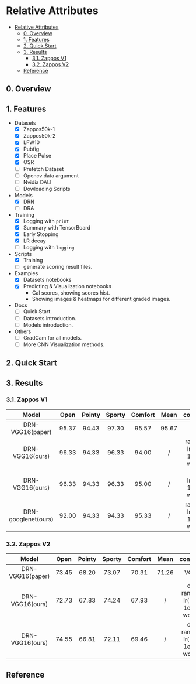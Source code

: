 # Relative Attributes

+ [Relative Attributes](#relative-attributes)
  + [0. Overview](#0-overview)
  + [1. Features](#1-features)
  + [2. Quick Start](#2-quick-start)
  + [3. Results](#3-results)
    + [3.1. Zappos V1](#31-zappos-v1)
    + [3.2. Zappos V2](#32-zappos-v2)
  + [Reference](#reference)

## 0. Overview

## 1. Features
+ Datasets
  + [x] Zappos50k-1
  + [x] Zappos50k-2
  + [x] LFW10
  + [x] Pubfig
  + [x] Place Pulse
  + [x] OSR
  + [ ] Prefetch Dataset
  + [ ] Opencv data argument
  + [ ] Nvidia DALI
  + [ ] Dowloading Scripts
+ Models
  + [x] DRN
  + [ ] DRA
+ Training
  + [x] Logging with `print`
  + [x] Summary with TensorBoard
  + [x] Early Stopping
  + [x] LR decay
  + [ ] Logging with `logging`
+ Scripts
  + [x] Training
  + [ ] generate scoring result files.
+ Examples
  + [x] Datasets notebooks
  + [x] Predicting & Visualization notebooks
    + Cal scores, showing scores hist.
    + Showing images & heatmaps for different graded images.
+ Docs
  + [ ] Quick Start.
  + [ ] Datasets introduction.
  + [ ] Models introduction.
+ Others
  + [ ] GradCam for all models.
  + [ ] More CNN Visualization methods.

## 2. Quick Start

## 3. Results

### 3.1. Zappos V1
|        Model        | Open  | Pointy | Sporty | Comfort | Mean  |             comments              |
| :-----------------: | :---: | :----: | :----: | :-----: | :---: | :-------------------------------: |
|  DRN-VGG16(paper)   | 95.37 | 94.43  | 97.30  |  95.57  | 95.67 |                 /                 |
|   DRN-VGG16(ours)   | 96.33 | 94.33  | 96.33  |  94.00  |   /   | ranknet + lr(1e-4, 1e-5) + wd1e-5 |
|   DRN-VGG16(ours)   | 96.33 | 94.33  | 96.33  |  95.00  |   /   |   dra + lr(1e-4, 1e-5) + wd1e-5   |
| DRN-googlenet(ours) | 92.00 | 94.33  | 94.33  |  95.33  |   /   | ranknet + lr(1e-4, 1e-5) + wd1e-5 |


### 3.2. Zappos V2
|      Model       | Open  | Pointy | Sporty | Comfort | Mean  |                comments                 |
| :--------------: | :---: | :----: | :----: | :-----: | :---: | :-------------------------------------: |
| DRN-VGG16(paper) | 73.45 | 68.20  | 73.07  |  70.31  | 71.26 |                  VGG16                  |
| DRN-VGG16(ours)  | 72.73 | 67.83  | 74.24  |  67.93  |   /   | drn + ranknet + lr(1e-4, 1e-5) + wd1e-5 |
| DRN-VGG16(ours)  | 74.55 | 66.81  | 72.11  |  69.46  |   /   | drn + ranknet + lr(1e-4, 1e-5) + wd5e-5 |


## Reference